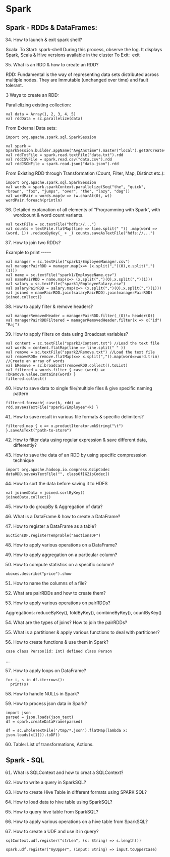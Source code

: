 # Spark

## Spark - RDDs & DataFrames: 

34. How to launch & exit spark shell? 

Scala:  To Start: spark-shell  During this process, observe the log. It displays Spark, Scala & Hive versions available in the cluster  To Exit:  exit  

35. What is an RDD & how to create an RDD? 

RDD:  Fundamental is the way of representing data sets distributed across multiple nodes.  They are Immutable (unchanged over time) and fault tolerant.  

3 Ways to create an RDD:  

Parallelizing existing collection:  
```
val data = Array(1, 2, 3, 4, 5) 
val rddData = sc.parallelize(data) 
```
From External Data sets:  
```
import org.apache.spark.sql.SparkSession  

val spark = SparkSession.builder.appName("AvgAnsTime").master("local").getOrCreate() 
val rddTxtFile = spark.read.textFile("data.txt").rdd 
val rddCSVFile = spark.read.csv("data.csv").rdd 
val rddJSONFile = spark.read.json("data.json").rdd 
```
From Existing RDD through Transformation (Count, Filter, Map, Distinct etc.):  
```
import org.apache.spark.sql.SparkSession  
val words = spark.sparkContext.parallelize(Seq("the", "quick", "brown", "fox", "jumps", "over", "the", "lazy", "dog")) 
val wordPair = words.map(w => (w.charAt(0), w)) 
wordPair.foreach(println) 
```
36. Detailed explanation of all elements of “Programming with Spark”, with wordcount & word count variants. 
```
val textFile = sc.textFile("hdfs://...") 
val counts = textFile.flatMap(line => line.split(" ")) .map(word => (word, 1)) .reduceByKey(_ + _) counts.saveAsTextFile("hdfs://...") 
```
37. How to join two RDDs? 

Example to print ----- 
```
val manager = sc.textFile("spark1/EmployeeManager.csv") 
val managerPairRDD = manager.map(x=> (x.split(",")(0),x.split(",")(1))) 
val name = sc.textFile("spark1/EmployeeName.csv") 
val namePairRDD = name.map(x=> (x.split(",")(O),x.split(",")(1))) 
val salary = sc.textFile("spark1/EmployeeSalary.csv") 
val salaryPairRDD = salary.map(x=> (x.split(",")(O),x.split(",")(1))) 
val joined = namePairRDD.join(salaryPairRDD).join(managerPairRDD)                                                         
joined.collect() 
```
38. How to apply filter & remove headers? 
```
val managerRemovedHeader = managerPairRDD.filter(_(O)!= header(O)) 
val managerPairRDDFiltered = managerRemovedHeader.filter(x => x("id") "Raj") 
```
39. How to apply filters on data using Broadcast variables? 

```
val content = sc.textFile("spark2/Content.txt") //Load the text file 
val words = content.flatMap(line => line.split(" " )) 
val remove = sc.textFile("spark2/Remove.txt") //Load the text file 
val removeRDD= remove.flatMap(x=> x.split(",")).map(word=>word.trim) //Create an array of words 
val bRemove = sc.broadcast(removeRDD.collect().toList) 
val filtered = words.filter { case (word) => !bRemove.value.contains(word) } 
filtered.collect()
```

40. How to save data to single file/multiple files & give specific naming pattern
```
filtered.foreach{ case(k, rdd) => rdd.saveAsTextFile("spark5/Employee"+k) }
```
41. How to save result in various file formats & specific delimiters?
```
filtered.map { x => x.productIterator.mkString("\t") }.saveAsText("path-to-store")
```
42. How to filter data using regular expression & save different data, differently?

43. How to save the data of an RDD by using specific compresssion technique
```
import org.apache.hadoop.io.compress.GzipCodec
dataRDD.saveAsTextFile("", classOf[GZipCodec])
```
44. How to sort the data before saving it to HDFS
```
val joinedData = joined.sortByKey()
joinedData.collect()
```
45. How to do groupBy & Aggregation of data?

46. What is a DataFrame & how to create a DataFrame?

47. How to register a DataFrame as a table?
```
auctionsDF.registerTempTable("auctionsDF")
```
48. How to apply various operations on a DataFrame?

49. How to apply aggregation on a particular column?

50. How to compute statistics on a specific column?
```
xboxes.describe("price").show
```
51. How to name the columns of a file?

52. What are pairRDDs and how to create them?

53. How to apply various operations on pairRDDs?

Aggregations: reduceByKey(), foldByKey(), combineByKey(), countByKey()

54. What are the types of joins? How to join the pairRDDs?

55. What is a partitioner & apply various functions to deal with partitioner?

56. How to create functions & use them in Spark?
```
case class Person(id: Int) defined class Person
```
...

57. How to apply loops on DataFrame?
```
for i, s in df.iterrows():
  print(s)
```

58. How to handle NULLs in Spark?

59. How to process json data in Spark?
```
import json
parsed = json.loads(json_text)
df = spark.createDataFrame(parsed)
```

```
df = sc.wholeTextFile('/tmp/*.json').flatMap(lambda x: json.loads(x[1])).toDF()
```

60. Table: List of transformations, Actions.

## Spark - SQL

61. What is SQLContext and how to creat a SQLContext?

62. How to write a query in SparkSQL?

63. How to create Hive Table in different formats using SPARK SQL?


64. How to load data to hive table using SparkSQL?

65. How to query hive table from SparkSQL?

66. How to apply various operations on a hive table from SparkSQL?

67. How to create a UDF and use it in query?
```
sqlContext.udf.register("strLen", (s: String) => s.length())

spark.udf.register("myUpper", (input: String) => input.toUpperCase)
```

